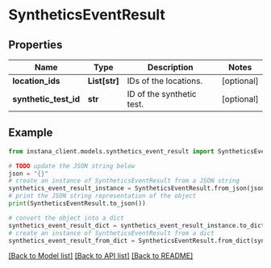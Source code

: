 # SyntheticsEventResult


## Properties

Name | Type | Description | Notes
------------ | ------------- | ------------- | -------------
**location_ids** | **List[str]** | IDs of the locations. | [optional] 
**synthetic_test_id** | **str** | ID of the synthetic test. | [optional] 

## Example

```python
from instana_client.models.synthetics_event_result import SyntheticsEventResult

# TODO update the JSON string below
json = "{}"
# create an instance of SyntheticsEventResult from a JSON string
synthetics_event_result_instance = SyntheticsEventResult.from_json(json)
# print the JSON string representation of the object
print(SyntheticsEventResult.to_json())

# convert the object into a dict
synthetics_event_result_dict = synthetics_event_result_instance.to_dict()
# create an instance of SyntheticsEventResult from a dict
synthetics_event_result_from_dict = SyntheticsEventResult.from_dict(synthetics_event_result_dict)
```
[[Back to Model list]](../README.md#documentation-for-models) [[Back to API list]](../README.md#documentation-for-api-endpoints) [[Back to README]](../README.md)


